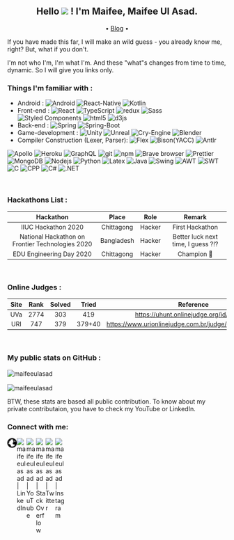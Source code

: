 <h2 align="center">Hello <img src="https://media.giphy.com/media/hvRJCLFzcasrR4ia7z/giphy.gif" width="25px"> ! I'm Maifee, Maifee Ul Asad.</h2>
<p align="center">
   • <a href="https://maifeeulasad.github.io/">Blog</a> •
</p>

If you have made this far, I will make an wild guess - you already know me, right? But, what if you don't. 

I'm not who I'm, I'm what I'm. And these "what"s changes from time to time, dynamic. So I will give you links only.

### Things I'm familiar with :
 - Android : 
   <img alt="Android" src="https://img.shields.io/badge/-Android-32de84?style=flat-square&logo=Android&logoColor=white" />
   <img alt="React-Native" src="https://img.shields.io/badge/-React_Native-45b8d8?style=flat-square&logo=React&logoColor=white" />
   <img alt="Kotlin" src="https://img.shields.io/badge/-Kotlin-1978a9?style=flat-square&logo=Kotlin&logoColor=white" />
 - Front-end : 
   <img alt="React" src="https://img.shields.io/badge/-React-45b8d8?style=flat-square&logo=react&logoColor=white" />
   <img alt="TypeScript" src="https://img.shields.io/badge/-TypeScript-007ACC?style=flat-square&logo=typescript&logoColor=white" />
   <img alt="redux" src="https://img.shields.io/badge/-Redux-764ABC?style=flat-square&logo=redux&logoColor=white" />
   <img alt="Sass" src="https://img.shields.io/badge/-Sass-CC6699?style=flat-square&logo=sass&logoColor=white" />
   <img alt="Styled Components" src="https://img.shields.io/badge/-Styled_Components-db7092?style=flat-square&logo=styled-components&logoColor=white" />
   <img alt="html5" src="https://img.shields.io/badge/-HTML5-E34F26?style=flat-square&logo=html5&logoColor=white" />
   <img alt="d3js" src="https://img.shields.io/badge/-D3.js-F9A03C?style=flat-square&logo=d3.js&logoColor=white" />
 - Back-end : 
   <img alt="Spring" src="https://img.shields.io/badge/-Spring-43853d?style=flat-square&logo=Spring&logoColor=white" />
   <img alt="Spring-Boot" src="https://img.shields.io/badge/-Spring_Boot-43853d?style=flat-square&logo=Spring&logoColor=white" />
 - Game-development : 
   <img alt="Unity" src="https://img.shields.io/badge/-Unity-050505?style=flat-square&logo=Unity&logoColor=white" />
   <img alt="Unreal" src="https://img.shields.io/badge/-Unreal-00fafa?style=flat-square&logo=Unreal&logoColor=white" />
   <img alt="Cry-Engine" src="https://img.shields.io/badge/-Cry_Engine-222222?style=flat-square&logo=Cry_Engine&logoColor=white" />
   <img alt="Blender" src="https://img.shields.io/badge/-Blender-222222?style=flat-square&logo=Blender&logoColor=white" />
 - Compiler Construction (Lexer, Parser):
   <img alt="Flex" src="https://img.shields.io/badge/-Flex-050505?style=flat-square&logo=Flex&logoColor=white" />
   <img alt="Bison(YACC)" src="https://img.shields.io/badge/-Bison-050505?style=flat-square&logo=Bison&logoColor=white" />
   <img alt="Antlr" src="https://img.shields.io/badge/-Antlr-050505?style=flat-square&logo=Antlr&logoColor=white" />
<p> 
  <img alt="Apollo" src="https://img.shields.io/badge/-Apollo%20GraphQL-311C87?style=flat-square&logo=apollo-graphql&logoColor=white" />
  <img alt="Heroku" src="https://img.shields.io/badge/-Heroku-430098?style=flat-square&logo=heroku&logoColor=white" />
  <img alt="GraphQL" src="https://img.shields.io/badge/-GraphQL-E10098?style=flat-square&logo=graphql&logoColor=white" />
  <img alt="git" src="https://img.shields.io/badge/-Git-F05032?style=flat-square&logo=git&logoColor=white" />
  <img alt="npm" src="https://img.shields.io/badge/-NPM-CB3837?style=flat-square&logo=npm&logoColor=white" />
  <img alt="Brave browser" src="https://img.shields.io/badge/-Brave_Browser-FB542B?style=flat-square&logo=brave&logoColor=white" />
  <img alt="Prettier" src="https://img.shields.io/badge/-Prettier-F7B93E?style=flat-square&logo=prettier&logoColor=white" />
  <img alt="MongoDB" src="https://img.shields.io/badge/-MongoDB-13aa52?style=flat-square&logo=mongodb&logoColor=white" />
  <img alt="Nodejs" src="https://img.shields.io/badge/-Nodejs-43853d?style=flat-square&logo=Node.js&logoColor=white" />
  <img alt="Python" src="https://img.shields.io/badge/-Python-f8c256?style=flat-square&logo=Python&logoColor=white" />
  <img alt="Latex" src="https://img.shields.io/badge/-Latex-050505?style=flat-square&logo=Latex&logoColor=white" />
  <img alt="Java" src="https://img.shields.io/badge/-Java-5382a1?style=flat-square&logo=Java&logoColor=white" />
  <img alt="Swing" src="https://img.shields.io/badge/-Swing-5382a1?style=flat-square&logo=Swing&logoColor=white" />
  <img alt="AWT" src="https://img.shields.io/badge/-AWT-5382a1?style=flat-square&logo=AWT&logoColor=white" />
  <img alt="SWT" src="https://img.shields.io/badge/-SWT-5382a1?style=flat-square&logo=SWT&logoColor=white" />
  <img alt="C" src="https://img.shields.io/badge/-C-5382a1?style=flat-square&logo=C&logoColor=white" />
  <img alt="CPP" src="https://img.shields.io/badge/-CPP-5382a1?style=flat-square&logo=CPP&logoColor=white" />
  <img alt="C#" src="https://img.shields.io/badge/-C_Sharp-5382a1?style=flat-square&logo=C_Sharp&logoColor=white" />
  <img alt=".NET" src="https://img.shields.io/badge/-._Net-5382a1?style=flat-square&logo=.Net&logoColor=white" />
   </p>
<br>


### Hackathons List :

| Hackathon | Place | Role | Remark |
| :---: | :---: | :---: | :---: |
| IIUC Hackathon 2020 | Chittagong | Hacker | First Hackathon | 
| National Hackathon on Frontier Technologies 2020 | Bangladesh | Hacker | Better luck next time, I guess ?!? | 
| EDU Engineering Day 2020 | Chittagong | Hacker | Champion 🚩 | 

<br/>

### Online Judges :
| Site | Rank | Solved | Tried | Reference |
| :---: | :---: | :---: | :---: | :---: |
| UVa | 2774 | 303 | 419 | https://uhunt.onlinejudge.org/id/822640 |
| URI | 747 | 379 | 379+40 | https://www.urionlinejudge.com.br/judge/en/profile/142984 |

<br/>

<!--remove duplicate and just keep of one design-->
<!--
<p align="left"><img src="https://devicons.github.io/devicon/devicon.git/icons/android/android-original-wordmark.svg" alt="android" width="40" height="40"/> <img src="https://download.blender.org/branding/community/blender_community_badge_white.svg" alt="blender" width="40" height="40"/> <img src="https://devicons.github.io/devicon/devicon.git/icons/bootstrap/bootstrap-plain.svg" alt="bootstrap" width="40" height="40"/> <img src="https://devicons.github.io/devicon/devicon.git/icons/c/c-original.svg" alt="c" width="40" height="40"/> <img src="https://raw.githubusercontent.com/Hardik0307/Hardik0307/master/assets/canvasjs-charts.svg" alt="canvasjs" width="40" height="40"/> <img src="https://www.chartjs.org/media/logo-title.svg" alt="chartjs" width="40" height="40"/> <img src="https://devicons.github.io/devicon/devicon.git/icons/cplusplus/cplusplus-original.svg" alt="cplusplus" width="40" height="40"/> <img src="https://devicons.github.io/devicon/devicon.git/icons/csharp/csharp-original.svg" alt="csharp" width="40" height="40"/> <img src="https://devicons.github.io/devicon/devicon.git/icons/css3/css3-original-wordmark.svg" alt="css3" width="40" height="40"/> <img src="https://devicons.github.io/devicon/devicon.git/icons/d3js/d3js-original.svg" alt="d3js" width="40" height="40"/> <img src="https://devicons.github.io/devicon/devicon.git/icons/django/django-original.svg" alt="django" width="40" height="40"/> <img src="https://devicons.github.io/devicon/devicon.git/icons/docker/docker-original-wordmark.svg" alt="docker" width="40" height="40"/> <img src="https://devicons.github.io/devicon/devicon.git/icons/electron/electron-original.svg" alt="electron" width="40" height="40"/> <img src="https://devicons.github.io/devicon/devicon.git/icons/express/express-original-wordmark.svg" alt="express" width="40" height="40"/> <img src="https://www.vectorlogo.zone/logos/firebase/firebase-icon.svg" alt="firebase" width="40" height="40"/> <img src="https://www.vectorlogo.zone/logos/pocoo_flask/pocoo_flask-icon.svg" alt="flask" width="40" height="40"/> <img src="https://www.vectorlogo.zone/logos/git-scm/git-scm-icon.svg" alt="git" width="40" height="40"/> <img src="https://devicons.github.io/devicon/devicon.git/icons/html5/html5-original-wordmark.svg" alt="html5" width="40" height="40"/> <img src="https://devicons.github.io/devicon/devicon.git/icons/java/java-original-wordmark.svg" alt="java" width="40" height="40"/> <img src="https://devicons.github.io/devicon/devicon.git/icons/javascript/javascript-original.svg" alt="javascript" width="40" height="40"/> <img src="https://devicons.github.io/devicon/devicon.git/icons/linux/linux-original.svg" alt="linux" width="40" height="40"/> <img src="https://devicons.github.io/devicon/devicon.git/icons/mongodb/mongodb-original-wordmark.svg" alt="mongodb" width="40" height="40"/> <img src="https://devicons.github.io/devicon/devicon.git/icons/mysql/mysql-original-wordmark.svg" alt="mysql" width="40" height="40"/> <img src="https://devicons.github.io/devicon/devicon.git/icons/nodejs/nodejs-original-wordmark.svg" alt="nodejs" width="40" height="40"/> <img src="https://www.vectorlogo.zone/logos/nuxtjs/nuxtjs-icon.svg" alt="nuxtjs" width="40" height="40"/> <img src="https://www.vectorlogo.zone/logos/opencv/opencv-icon.svg" alt="opencv" width="40" height="40"/> <img src="https://devicons.github.io/devicon/devicon.git/icons/oracle/oracle-original.svg" alt="oracle" width="40" height="40"/> <img src="https://devicons.github.io/devicon/devicon.git/icons/photoshop/photoshop-plain.svg" alt="photoshop" width="40" height="40"/> <img src="https://devicons.github.io/devicon/devicon.git/icons/php/php-original.svg" alt="php" width="40" height="40"/> <img src="https://devicons.github.io/devicon/devicon.git/icons/postgresql/postgresql-original-wordmark.svg" alt="postgresql" width="40" height="40"/> <img src="https://devicons.github.io/devicon/devicon.git/icons/python/python-original.svg" alt="python" width="40" height="40"/> <img src="https://devicons.github.io/devicon/devicon.git/icons/react/react-original-wordmark.svg" alt="react" width="40" height="40"/> <img src="https://reactnative.dev/img/header_logo.svg" alt="reactnative" width="40" height="40"/> <img src="https://devicons.github.io/devicon/devicon.git/icons/redux/redux-original.svg" alt="redux" width="40" height="40"/> <img src="https://devicons.github.io/devicon/devicon.git/icons/sass/sass-original.svg" alt="sass" width="40" height="40"/> <img src="https://www.vectorlogo.zone/logos/springio/springio-icon.svg" alt="spring" width="40" height="40"/> <img src="https://www.vectorlogo.zone/logos/tensorflow/tensorflow-icon.svg" alt="tensorflow" width="40" height="40"/> <img src="https://devicons.github.io/devicon/devicon.git/icons/typescript/typescript-original.svg" alt="typescript" width="40" height="40"/> <img src="https://devicons.github.io/devicon/devicon.git/icons/vuejs/vuejs-original-wordmark.svg" alt="vuejs" width="40" height="40"/></p>
-->


### My public stats on GitHub  :
<!--
![My stats](https://github-readme-stats.vercel.app/api?username=maifeeulasad)
-->
<p><img align="center" src="https://github-readme-stats.vercel.app/api?username=maifeeulasad" alt="maifeeulasad" /></p>
<p><img align="center" src="https://github-readme-stats.vercel.app/api/top-langs/?username=maifeeulasad&layout=compact&hide=html" alt="maifeeulasad" /></p>
<!--
![Top Langs](https://github-readme-stats.vercel.app/api/top-langs/?username=maifeeulasad)
-->
BTW, these stats are based all public contribution. To know about my private contributaion, you have to check my YouTube or LinkedIn.



### Connect with me:

[<img align="left" alt="maifeeulasad.github.io" width="22px" src="https://raw.githubusercontent.com/iconic/open-iconic/master/svg/globe.svg" />][website]
[<img align="left" alt="maifeeulasad | LinkedIn" width="22px" src="https://cdn.jsdelivr.net/npm/simple-icons@v3/icons/linkedin.svg" />][linkedin]
[<img align="left" alt="maifeeulasad | YouTube" width="22px" src="https://cdn.jsdelivr.net/npm/simple-icons@v3/icons/youtube.svg" />][youtube]
[<img align="left" alt="maifeeulasad | Stack Overflow" width="22px" src="https://cdn.jsdelivr.net/npm/simple-icons@3.3.0/icons/stackoverflow.svg" />][sof]
[<img align="left" alt="maifeeulasad | Twitter" width="22px" src="https://cdn.jsdelivr.net/npm/simple-icons@v3/icons/twitter.svg" />][twitter]
[<img align="left" alt="maifeeulasad | Instagram" width="22px" src="https://cdn.jsdelivr.net/npm/simple-icons@v3/icons/instagram.svg" />][instagram]

<br />

[website]: http://maifeeulasad.github.io/
[twitter]: https://twitter.com/Maifeeulasad
[youtube]: https://www.youtube.com/channel/UCYvxpsCWZOl7nn9h-F17x4Q
[instagram]: https://www.instagram.com/maifee007/
[linkedin]: https://www.linkedin.com/in/maifee-ul-asad/
[sof]: https://stackoverflow.com/users/10305444/maifee-ul-asad?tab=profile








<!--Uncoment when ready, maybe never-->
<!--
<p align="center">
<a href="https://codepen.io/maifeeulasad" target="blank"><img align="center" src="https://cdn.jsdelivr.net/npm/simple-icons@3.0.1/icons/codepen.svg" alt="maifeeulasad" height="30" width="30" /></a>
<a href="https://dev.to/maifeeulasad" target="blank"><img align="center" src="https://cdn.jsdelivr.net/npm/simple-icons@3.0.1/icons/dev-dot-to.svg" alt="maifeeulasad" height="30" width="30" /></a>
<a href="https://twitter.com/maifeeulasad" target="blank"><img align="center" src="https://cdn.jsdelivr.net/npm/simple-icons@3.0.1/icons/twitter.svg" alt="maifeeulasad" height="30" width="30" /></a>
<a href="https://linkedin.com/in/maifee-ul-asad" target="blank"><img align="center" src="https://cdn.jsdelivr.net/npm/simple-icons@3.0.1/icons/linkedin.svg" alt="maifee-ul-asad" height="30" width="30" /></a>
<a href="https://stackoverflow.com/users/10305444/maifee-ul-asad" target="blank"><img align="center" src="https://cdn.jsdelivr.net/npm/simple-icons@3.0.1/icons/stackoverflow.svg" alt="10305444/maifee-ul-asad" height="30" width="30" /></a>
<a href="https://codesandbox.com/maifeeulasad" target="blank"><img align="center" src="https://cdn.jsdelivr.net/npm/simple-icons@3.0.1/icons/codesandbox.svg" alt="maifeeulasad" height="30" width="30" /></a>
<a href="https://kaggle.com/maifeeulasad" target="blank"><img align="center" src="https://cdn.jsdelivr.net/npm/simple-icons@3.0.1/icons/kaggle.svg" alt="maifeeulasad" height="30" width="30" /></a>
<a href="https://fb.com/maifeeulasad007se" target="blank"><img align="center" src="https://cdn.jsdelivr.net/npm/simple-icons@3.0.1/icons/facebook.svg" alt="maifeeulasad007se" height="30" width="30" /></a>
<a href="https://instagram.com/maifee007" target="blank"><img align="center" src="https://cdn.jsdelivr.net/npm/simple-icons@3.0.1/icons/instagram.svg" alt="maifee007" height="30" width="30" /></a>
<a href="https://dribbble.com/maifeeulasad" target="blank"><img align="center" src="https://cdn.jsdelivr.net/npm/simple-icons@3.0.1/icons/dribbble.svg" alt="maifeeulasad" height="30" width="30" /></a>
<a href="https://www.behance.net/maifeeulasad" target="blank"><img align="center" src="https://cdn.jsdelivr.net/npm/simple-icons@3.0.1/icons/behance.svg" alt="maifeeulasad" height="30" width="30" /></a>
<a href="https://medium.com/@maifeeulasad" target="blank"><img align="center" src="https://cdn.jsdelivr.net/npm/simple-icons@3.0.1/icons/medium.svg" alt="@maifeeulasad" height="30" width="30" /></a>
<a href="https://www.youtube.com/c/ucyvxpscwzol7nn9h-f17x4q" target="blank"><img align="center" src="https://cdn.jsdelivr.net/npm/simple-icons@3.0.1/icons/youtube.svg" alt="ucyvxpscwzol7nn9h-f17x4q" height="30" width="30" /></a>
</p>
-->
